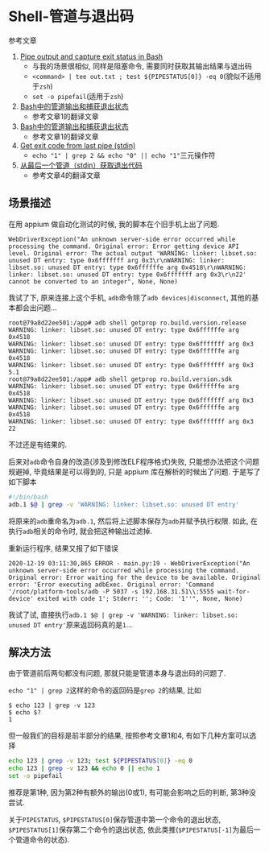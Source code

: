 # Shell-管道与退出码

参考文章

1. [Pipe output and capture exit status in Bash](https://stackoverflow.com/questions/1221833/pipe-output-and-capture-exit-status-in-bash)
    - 与我的场景很相似, 同样是阻塞命令, 需要同时获取其输出结果与退出码
    - `<command> | tee out.txt ; test ${PIPESTATUS[0]} -eq 0`(貌似不适用于`zsh`)
    - `set -o pipefail`(适用于`zsh`)
2. [Bash中的管道输出和捕获退出状态](https://qastack.cn/programming/1221833/pipe-output-and-capture-exit-status-in-bash)
    - 参考文章1的翻译文章
3. [Bash中的管道输出和捕获退出状态](https://blog.csdn.net/asdfgh0077/article/details/104223680)
    - 参考文章1的翻译文章
4. [Get exit code from last pipe (stdin)](https://stackoverflow.com/questions/31805828/get-exit-code-from-last-pipe-stdin)
    - `echo "1" | grep 2 && echo "0" || echo "1"`三元操作符
5. [从最后一个管道（stdin）获取退出代码](https://www.javaroad.cn/questions/291981)
    - 参考文章4的翻译文章

## 场景描述

在用 appium 做自动化测试的时候, 我的脚本在个旧手机上出了问题.

```
WebDriverException("An unknown server-side error occurred while processing the command. Original error: Error getting device API level. Original error: The actual output 'WARNING: linker: libset.so: unused DT entry: type 0x6fffffff arg 0x3\r\nWARNING: linker: libset.so: unused DT entry: type 0x6ffffffe arg 0x4518\r\nWARNING: linker: libset.so: unused DT entry: type 0x6fffffff arg 0x3\r\n22' cannot be converted to an integer", None, None)
```

我试了下, 原来连接上这个手机, `adb`命令除了`adb devices|disconnect`, 其他的基本都会出问题...

```
root@79a8d22ee501:/app# adb shell getprop ro.build.version.release
WARNING: linker: libset.so: unused DT entry: type 0x6ffffffe arg 0x4518
WARNING: linker: libset.so: unused DT entry: type 0x6fffffff arg 0x3
WARNING: linker: libset.so: unused DT entry: type 0x6ffffffe arg 0x4518
WARNING: linker: libset.so: unused DT entry: type 0x6fffffff arg 0x3
5.1
root@79a8d22ee501:/app# adb shell getprop ro.build.version.sdk
WARNING: linker: libset.so: unused DT entry: type 0x6ffffffe arg 0x4518
WARNING: linker: libset.so: unused DT entry: type 0x6fffffff arg 0x3
WARNING: linker: libset.so: unused DT entry: type 0x6ffffffe arg 0x4518
WARNING: linker: libset.so: unused DT entry: type 0x6fffffff arg 0x3
22
```

不过还是有结果的.

后来对`adb`命令自身的改造(涉及到修改ELF程序格式)失败, 只能想办法把这个问题规避掉, 毕竟结果是可以得到的, 只是 appium 库在解析的时候出了问题. 于是写了如下脚本

```bash
#!/bin/bash
adb.1 $@ | grep -v 'WARNING: linker: libset.so: unused DT entry'
```

将原来的`adb`重命名为`adb.1`, 然后将上述脚本保存为`adb`并赋予执行权限. 如此, 在执行`adb`相关的命令时, 就会把这种输出过滤掉.

重新运行程序, 结果又报了如下错误

```
2020-12-19 03:11:30,865 ERROR - main.py:19 - WebDriverException("An unknown server-side error occurred while processing the command. Original error: Error waiting for the device to be available. Original error: 'Error executing adbExec. Original error: 'Command '/root/platform-tools/adb -P 5037 -s 192.168.31.51\\:5555 wait-for-device' exited with code 1'; Stderr: ''; Code: '1''", None, None)
```

我试了试, 直接执行`adb.1 $@ | grep -v 'WARNING: linker: libset.so: unused DT entry'`原来返回码真的是`1`...

## 解决方法

由于管道前后两句都没有问题, 那就只能是管道本身与退出码的问题了.

`echo "1" | grep 2`这样的命令的返回码是`grep 2`的结果, 比如

```console
$ echo 123 | grep -v 123
$ echo $?
1
```

但一般我们的目标是前半部分的结果, 按照参考文章1和4, 有如下几种方案可以选择

```bash
echo 123 | grep -v 123; test ${PIPESTATUS[0]} -eq 0
echo 123 | grep -v 123 && echo 0 || echo 1
set -o pipefail
```

推荐是第1种, 因为第2种有额外的输出(0或1), 有可能会影响之后的判断, 第3种没尝试.

关于`PIPESTATUS`, `$PIPESTATUS[0]`保存管道中第一个命令的退出状态, `$PIPESTATUS[1]`保存第二个命令的退出状态, 依此类推(`$PIPESTATUS[-1]`为最后一个管道命令的状态).

